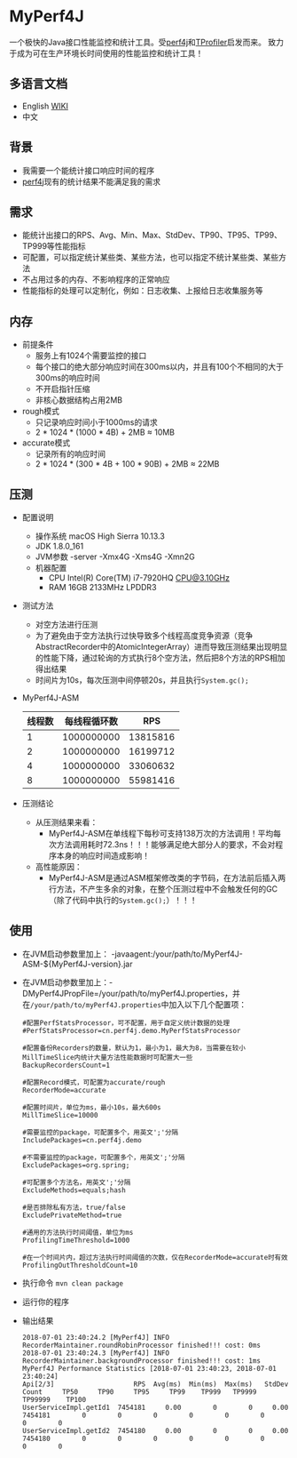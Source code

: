 # MyPerf4J
一个极快的Java接口性能监控和统计工具。受[perf4j](https://github.com/perf4j/perf4j)和[TProfiler](https://github.com/alibaba/TProfiler)启发而来。
致力于成为可在生产环境长时间使用的性能监控和统计工具！

## 多语言文档
* English [WIKI](https://github.com/ThinkpadNC5/MyPerf4J/wiki)
* 中文 

## 背景
* 我需要一个能统计接口响应时间的程序
* [perf4j](https://github.com/perf4j/perf4j)现有的统计结果不能满足我的需求

## 需求
* 能统计出接口的RPS、Avg、Min、Max、StdDev、TP90、TP95、TP99、TP999等性能指标
* 可配置，可以指定统计某些类、某些方法，也可以指定不统计某些类、某些方法
* 不占用过多的内存、不影响程序的正常响应
* 性能指标的处理可以定制化，例如：日志收集、上报给日志收集服务等

## 内存
* 前提条件
    - 服务上有1024个需要监控的接口
    - 每个接口的绝大部分响应时间在300ms以内，并且有100个不相同的大于300ms的响应时间
    - 不开启指针压缩
    - 非核心数据结构占用2MB
* rough模式
    - 只记录响应时间小于1000ms的请求
    - 2 * 1024 * (1000 * 4B) + 2MB ≈ 10MB
* accurate模式
    - 记录所有的响应时间
    - 2 * 1024 * (300 * 4B + 100 * 90B) + 2MB ≈ 22MB 

## 压测
* 配置说明
    - 操作系统 macOS High Sierra 10.13.3
    - JDK 1.8.0_161
    - JVM参数 -server -Xmx4G -Xms4G -Xmn2G
    - 机器配置 
        - CPU Intel(R) Core(TM) i7-7920HQ CPU@3.10GHz
        - RAM 16GB 2133MHz LPDDR3

* 测试方法
    - 对空方法进行压测 
    - 为了避免由于空方法执行过快导致多个线程高度竞争资源（竞争AbstractRecorder中的AtomicIntegerArray）进而导致压测结果出现明显的性能下降，通过轮询的方式执行8个空方法，然后把8个方法的RPS相加得出结果
    - 时间片为10s，每次压测中间停顿20s，并且执行`System.gc();`

* MyPerf4J-ASM
    
    | 线程数 | 每线程循环数| RPS |
    |-------|-----|------|
    |1|1000000000|13815816|
    |2|1000000000|16199712|
    |4|1000000000|33060632|
    |8|1000000000|55981416|

* 压测结论
    - 从压测结果来看：
        - MyPerf4J-ASM在单线程下每秒可支持138万次的方法调用！平均每次方法调用耗时72.3ns！！！能够满足绝大部分人的要求，不会对程序本身的响应时间造成影响！
    - 高性能原因：
        - MyPerf4J-ASM是通过ASM框架修改类的字节码，在方法前后插入两行方法，不产生多余的对象，在整个压测过程中不会触发任何的GC（除了代码中执行的`System.gc();`）！！！

## 使用
    
* 在JVM启动参数里加上： -javaagent:/your/path/to/MyPerf4J-ASM-${MyPerf4J-version}.jar

* 在JVM启动参数里加上：-DMyPerf4JPropFile=/your/path/to/myPerf4J.properties，并在`/your/path/to/myPerf4J.properties`中加入以下几个配置项：

    ```
    #配置PerfStatsProcessor，可不配置，用于自定义统计数据的处理
    #PerfStatsProcessor=cn.perf4j.demo.MyPerfStatsProcessor
    
    #配置备份Recorders的数量，默认为1，最小为1，最大为8，当需要在较小MillTimeSlice内统计大量方法性能数据时可配置大一些
    BackupRecordersCount=1
    
    #配置Record模式，可配置为accurate/rough
    RecorderMode=accurate
    
    #配置时间片，单位为ms，最小10s，最大600s
    MillTimeSlice=10000
    
    #需要监控的package，可配置多个，用英文';'分隔
    IncludePackages=cn.perf4j.demo
    
    #不需要监控的package，可配置多个，用英文';'分隔
    ExcludePackages=org.spring;
    
    #可配置多个方法名，用英文';'分隔
    ExcludeMethods=equals;hash
    
    #是否排除私有方法，true/false
    ExcludePrivateMethod=true
    
    #通用的方法执行时间阈值，单位为ms
    ProfilingTimeThreshold=1000
    
    #在一个时间片内，超过方法执行时间阈值的次数，仅在RecorderMode=accurate时有效
    ProfilingOutThresholdCount=10
    ```

* 执行命令 `mvn clean package`

* 运行你的程序

* 输出结果
    
    ```
    2018-07-01 23:40:24.2 [MyPerf4J] INFO RecorderMaintainer.roundRobinProcessor finished!!! cost: 0ms
    2018-07-01 23:40:24.3 [MyPerf4J] INFO RecorderMaintainer.backgroundProcessor finished!!! cost: 1ms
    MyPerf4J Performance Statistics [2018-07-01 23:40:23, 2018-07-01 23:40:24]
    Api[2/3]                    RPS  Avg(ms)  Min(ms)  Max(ms)   StdDev     Count     TP50     TP90     TP95     TP99    TP999   TP9999  TP99999    TP100
    UserServiceImpl.getId1  7454181     0.00        0        0     0.00   7454181        0        0        0        0        0        0        0        0
    UserServiceImpl.getId2  7454180     0.00        0        0     0.00   7454180        0        0        0        0        0        0        0        0
    ```

